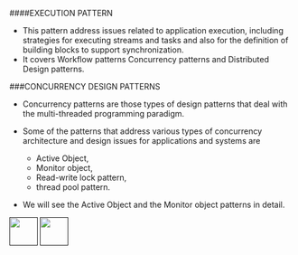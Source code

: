 
####EXECUTION PATTERN

- This pattern address issues related to application execution, including strategies for executing streams and tasks and also for the definition of building blocks to support synchronization. 
- It covers Workflow patterns Concurrency patterns and Distributed Design patterns.



###CONCURRENCY DESIGN PATTERNS

- Concurrency patterns are those types of design patterns that deal with the multi-threaded programming paradigm.
- Some of the patterns that address various types of concurrency architecture and design issues for applications and systems are 
  - Active Object,
  - Monitor object,
  - Read-write lock pattern,
  - thread pool pattern.

- We will see the Active Object and the Monitor object patterns in detail.



[<img src="https://cloud.githubusercontent.com/assets/14101008/11768481/3b7d20d6-a18b-11e5-95fe-a422966f4c03.png" width="50" height="50"></img>]()
[<img src="https://cloud.githubusercontent.com/assets/14101008/11768482/3d2d0bbc-a18b-11e5-8766-2e7f5b241782.png" width="50" height="50"></img>]()
